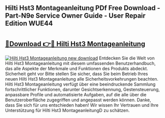 ## Hilti Hst3 Montageanleitung PDf Free Download - Part-N9e Service Owner Guide - User Repair Edition WUE44

# <h2><a href="http://df8w7ly.blite.top/?on=Hilti+Hst3+Montageanleitung">🔗Download 👉🔴 Hilti Hst3 Montageanleitung</a></h2>

[![Hilti Hst3 Montageanleitung new download](https://i.imgur.com/lujVjoI.png)](http://df8w7ly.blite.top/?on=Hilti+Hst3+Montageanleitung)
Entdecken Sie die Welt von Hilti Hst3 Montageanleitung mit diesem umfassenden Benutzerhandbuch, das alle Aspekte der Merkmale und Funktionen des Produkts abdeckt. Sicherheit geht vor Bitte stellen Sie sicher, dass Sie beim Betrieb Ihres neuen Hilti Hst3 Montageanleitung alle Sicherheitsvorkehrungen beachten. Hilti Hst3 Montageanleitung verfügt über eine beeindruckende Sammlung fortschrittlicher Funktionen, darunter Gesichtserkennung, Gestensteuerung, anpassbare Profile und automatisierte Aufgaben, auf die alle über die Benutzeroberfläche zugegriffen und angepasst werden können. Danke, dass Sie sich für uns entschieden haben! Wir wissen Ihr Vertrauen und Ihre Unterstützung für Hilti Hst3 MontageanleitungD zu schätzen.

